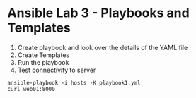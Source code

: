 # Ansible Lab 3 - Playbooks and Templates

1. Create playbook and look over the details of the YAML file
2. Create Templates
3. Run the playbook
4. Test connectivity to server

``` shell
ansible-playbook -i hosts -K playbook1.yml
curl web01:8000
```